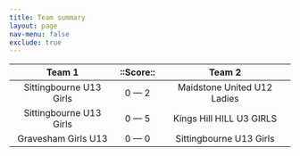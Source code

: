 ```yaml
---
title: Team summary
layout: page
nav-menu: false
exclude: true
---
```




|         Team 1          |  ::Score::  |           Team 2            |
|:-----------------------:|:-----------:|:---------------------------:|
| Sittingbourne U13 Girls | 0 &mdash; 2 | Maidstone United U12 Ladies |
| Sittingbourne U13 Girls | 0 &mdash; 5 |  Kings Hill HILL U3 GIRLS   |
|   Gravesham Girls U13   | 0 &mdash; 0 |   Sittingbourne U13 Girls   |

 <br /><br /><br />